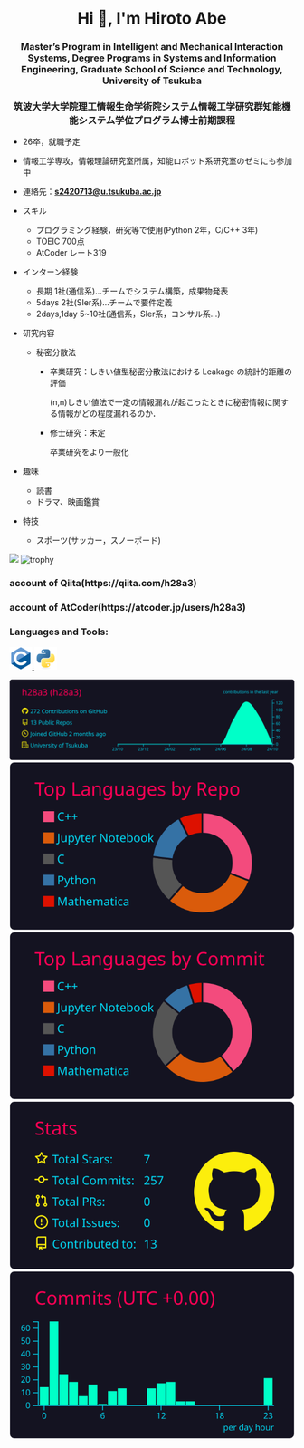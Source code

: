 <h1 align="center">Hi 👋, I'm Hiroto Abe</h1>
<h3 align="center">Master’s Program in Intelligent and Mechanical Interaction Systems, Degree Programs in Systems and Information Engineering, Graduate School of Science and Technology, University of Tsukuba</h3>
<h3 align="center">筑波大学大学院理工情報生命学術院システム情報工学研究群知能機能システム学位プログラム博士前期課程</h3>

- 26卒，就職予定
- 情報工学専攻，情報理論研究室所属，知能ロボット系研究室のゼミにも参加中
- 連絡先：**s2420713@u.tsukuba.ac.jp**

- スキル
  - プログラミング経験，研究等で使用(Python 2年，C/C++ 3年)
  - TOEIC 700点
  - AtCoder レート319
- インターン経験
  - 長期 1社(通信系)...チームでシステム構築，成果物発表
  - 5days 2社(SIer系)...チームで要件定義
  - 2days,1day 5~10社(通信系，SIer系，コンサル系...)

- 研究内容
  - 秘密分散法
    - 卒業研究：しきい値型秘密分散法における Leakage の統計的距離の評価
      
      (n,n)しきい値法で一定の情報漏れが起こったときに秘密情報に関する情報がどの程度漏れるのか．
    - 修士研究：未定
      
      卒業研究をより一般化

- 趣味
  - 読書
  - ドラマ、映画鑑賞

- 特技
  - スポーツ(サッカー，スノーボード)

![](https://github-readme-stats.vercel.app/api/top-langs?username=h28a3&show_icons=true&locale=en&layout=compact)
![trophy](https://github-profile-trophy.vercel.app/?username=h28a3&theme=gruvbox)


<p align="left">
</p>

<h3 align="left">account of Qiita(https://qiita.com/h28a3)</h3>
<h3 align="left">account of AtCoder(https://atcoder.jp/users/h28a3)</h3>

<h3 align="left">Languages and Tools:</h3>
<p align="left"> <a href="https://www.cprogramming.com/" target="_blank" rel="noreferrer"> <img src="https://raw.githubusercontent.com/devicons/devicon/master/icons/c/c-original.svg" alt="c" width="40" height="40"/> </a> <a href="https://www.python.org" target="_blank" rel="noreferrer"> <img src="https://raw.githubusercontent.com/devicons/devicon/master/icons/python/python-original.svg" alt="python" width="40" height="40"/> </a> </p>

[![](https://raw.githubusercontent.com/h28a3/h28a3/main/profile-summary-card-output/2077/0-profile-details.svg)](https://github.com/vn7n24fzkq/github-profile-summary-cards)
[![](https://raw.githubusercontent.com/h28a3/h28a3/main/profile-summary-card-output/2077/1-repos-per-language.svg)](https://github.com/vn7n24fzkq/github-profile-summary-cards) [![](https://raw.githubusercontent.com/h28a3/h28a3/main/profile-summary-card-output/2077/2-most-commit-language.svg)](https://github.com/vn7n24fzkq/github-profile-summary-cards)
[![](https://raw.githubusercontent.com/h28a3/h28a3/main/profile-summary-card-output/2077/3-stats.svg)](https://github.com/vn7n24fzkq/github-profile-summary-cards) [![](https://raw.githubusercontent.com/h28a3/h28a3/main/profile-summary-card-output/2077/4-productive-time.svg)](https://github.com/vn7n24fzkq/github-profile-summary-cards)

